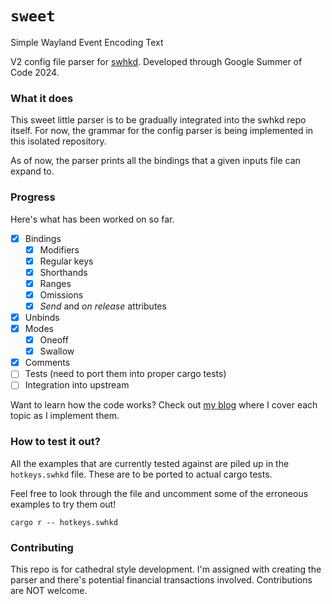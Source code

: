 # `sweet`
Simple Wayland Event Encoding Text

V2 config file parser for [swhkd](https://github.com/waycrate/swhkd.git).
Developed through Google Summer of Code 2024.

### What it does

This sweet little parser is to be gradually integrated into the swhkd repo itself.
For now, the grammar for the config parser is being implemented in this isolated
repository.

As of now, the parser prints all the bindings that a given inputs file can expand to.

### Progress

Here's what has been worked on so far.

- [x] Bindings
  - [x] Modifiers
  - [x] Regular keys
  - [x] Shorthands
  - [x] Ranges
  - [x] Omissions
  - [x] _Send_ and _on release_ attributes
- [x] Unbinds
- [x] Modes
  - [x] Oneoff
  - [x] Swallow
- [x] Comments
- [ ] Tests (need to port them into proper cargo tests)
- [ ] Integration into upstream

Want to learn how the code works? Check out [my blog](https://lavafroth.is-a.dev/tags/google-summer-of-code/) where I cover each topic as I implement them.

### How to test it out?

All the examples that are currently tested against are piled up in the
`hotkeys.swhkd` file. These are to be ported to actual cargo tests.

Feel free to look through the file and uncomment some of the erroneous
examples to try them out!

```
cargo r -- hotkeys.swhkd
```

### Contributing

This repo is for cathedral style development. I'm assigned with creating the parser and there's potential financial transactions involved. Contributions are NOT welcome.
